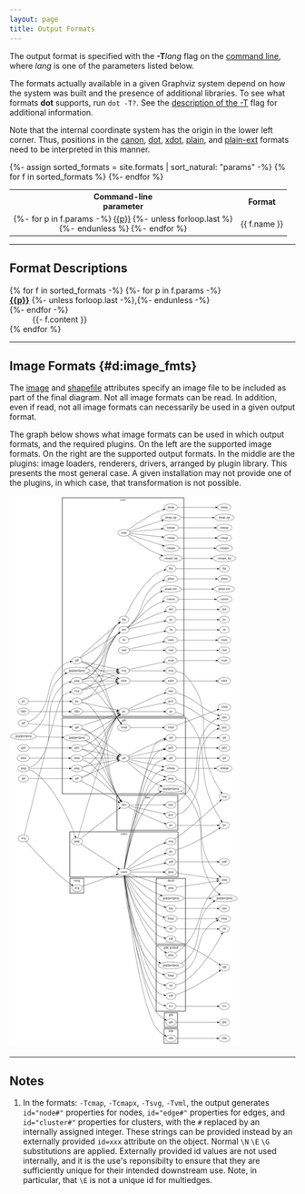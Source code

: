 ```yaml
---
layout: page
title: Output Formats
---
```

<style>
.jsontable {
    border: 1px solid black;
    background-color: beige;
}
</style>

The output format is specified with the **-T**_lang_
flag on the [command line](command.html), where _lang_
is one of the parameters listed below.

The formats actually available in a given Graphviz system depend on
how the system was built and the presence of additional libraries.
To see what formats **dot** supports, run `dot -T?`.
See the [description of the -T](command.html#d:T)
flag for additional information.

Note that the internal coordinate system has the origin
in the lower left corner.
Thus, positions in the
[canon](#d:canon),
[dot](#d:dot),
[xdot](#d:xdot),
[plain](#d:plain), and
[plain-ext](#d:plain-ext)
formats need to be interpreted in this manner.

<TABLE ALIGN="CENTER">
<TR>
  <TH>Command-line<BR>parameter</TH>
  <TH>Format</TH>
</TR>
{%- assign sorted_formats = site.formats | sort_natural: "params" -%}
{% for f in sorted_formats %}
<TR>
  <TD ALIGN="CENTER">
  {%- for p in f.params -%}
    <A NAME="a:{{p}}" HREF="#d:{{p}}">{{p}}</A>
    {%- unless forloop.last %}
      <BR>
    {%- endunless %}
  {%- endfor %}
  </TD>
  <TD>{{ f.name }}</TD>
</TR>
{%- endfor %}
</TABLE>

---

## Format Descriptions

<DL>
{% for f in sorted_formats -%}
  {%- for p in f.params -%}
    <DT>
      <A NAME="d:{{p}}" HREF="#a:{{p}}"><STRONG>{{p}}</STRONG></A>
      {%- unless forloop.last -%},{%- endunless -%}
    </DT>
  {%- endfor -%}
  <DD>
  {{- f.content }}
  </DD>
{% endfor %}
</DL>

* * *

## Image Formats {#d:image_fmts}

The [image](attrs.html#a:image) and [shapefile](attrs.html#a:shapefile) attributes specify an image file to be included
as part of the final diagram. Not all image formats can be read. In addition,
even if read, not all image formats can necessarily be used in a given
output format.

The graph below shows what image formats can be used in which output formats,
and the required plugins. On the left are the supported image formats. 
On the right are the supported output formats.
In the middle are the plugins: image loaders, renderers, drivers, arranged by 
plugin library.
This presents the most general case. A given installation may not provide
one of the plugins, in which case, that transformation is not possible.

<IMG WIDTH="80%" SRC="plugins.png">

---

## Notes

1.  In the formats: `-Tcmap`, `-Tcmapx`, `-Tsvg`, `-Tvml`, the output generates
    `id="node#"` properties for nodes, `id="edge#"` properties for edges, and `id="cluster#"` properties for clusters, with the `#` replaced by an internally assigned integer. These strings can be provided instead by an externally provided `id=xxx` attribute on the object.
    Normal `\N` `\E` `\G` substitutions are applied.
    Externally provided id values are not used internally, and it is the use's reponsibilty to ensure
    that they are sufficiently unique for their intended downstream use.
    Note, in particular, that `\E` is not a unique id for multiedges.
